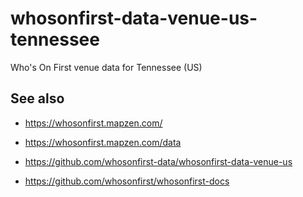 # whosonfirst-data-venue-us-tennessee

Who's On First venue data for Tennessee (US)

## See also

* https://whosonfirst.mapzen.com/
* https://whosonfirst.mapzen.com/data

* https://github.com/whosonfirst-data/whosonfirst-data-venue-us
* https://github.com/whosonfirst/whosonfirst-docs
